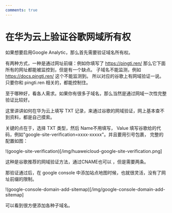 ```yaml
---
comments: true
---
```

# 在华为云上验证谷歌网域所有权

如果想要启用Google Analytic，那么首先需要验证域名所有权。

有两种方式，一种是通过网址前缀：例如你填写了 https://pingti.ren/ 那么它下面所有的网址都能被监控到，但是有一个缺点。 子域名不能监测，例如 https://docs.pingti.ren/ 这个不能监测到。
所以对应的谷歌上有网域验证一说。只要你和 pingti.ren 相关的，都能控制住。

至于哪种好，看各人需求。如果你有很多子域名，那么当然是通过网域一次性完整验证比较好。

这里讲讲如何在华为云上填写 TXT 记录，来通过谷歌的网域验证，网上基本查不到资料，都是自己摸索。

关键的点在于，选择 TXT 类型，然后 Name不用填写， Value 填写谷歌给的代码，例如"google-site-verification=xxxx-xxxxx"。并且要用引号包裹， 完整的配置如图：

!(google-site-verification)[/img/huaweicloud-google-site-verification.png]

这种是谷歌推荐的网域验证方法，通过CNAME也可以 ，但是需要两条。

那验证通过后，在 google console 中添加站点地图时候，也就很灵活，没有了网址前缀的限制。

!(google-console-domain-add-sitemap)[/img/google-console-domain-add-sitemap]

可以看到很方便添加各种子域名。